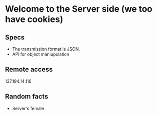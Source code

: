 # Welcome to the Server side (we too have cookies)

## Specs

- The transmission format is JSON.
- API for object maniupulation

## Remote access
137.194.14.116

## Random facts
- Server's female

